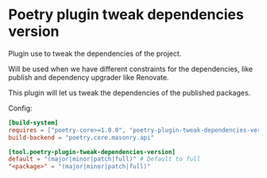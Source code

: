 # Poetry plugin tweak dependencies version

Plugin use to tweak the dependencies of the project.

Will be used when we have different constraints for the dependencies, like publish and dependency upgrader like Renovate.

This plugin will let us tweak the dependencies of the published packages.

Config:

```toml
[build-system]
requires = ["poetry-core>=1.0.0", "poetry-plugin-tweak-dependencies-version"]
build-backend = "poetry.core.masonry.api"

[tool.poetry-plugin-tweak-dependencies-version]
default = "(major|minor|patch|full)" # Default to full
"<package>" = "(major|minor|patch|full)"
```
